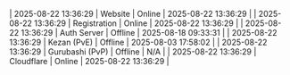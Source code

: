 | 2025-08-22 13:36:29 | Website | Online | 2025-08-22 13:36:29 |
| 2025-08-22 13:36:29 | Registration | Online | 2025-08-22 13:36:29 |
| 2025-08-22 13:36:29 | Auth Server | Offline | 2025-08-18 09:33:31 |
| 2025-08-22 13:36:29 | Kezan (PvE) | Offline | 2025-08-03 17:58:02 |
| 2025-08-22 13:36:29 | Gurubashi (PvP) | Offline | N/A |
| 2025-08-22 13:36:29 | Cloudflare | Online | 2025-08-22 13:36:29 |
